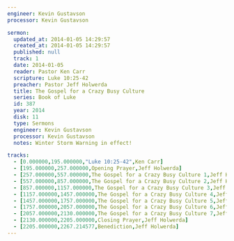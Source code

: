 ```yaml
---
engineer: Kevin Gustavson
processor: Kevin Gustavson

sermon:
  updated_at: 2014-01-05 14:29:57
  created_at: 2014-01-05 14:29:57
  published: null
  track: 1
  date: 2014-01-05
  reader: Pastor Ken Carr
  scripture: Luke 10:25-42
  preacher: Pastor Jeff Holwerda
  title: The Gospel for a Crazy Busy Culture
  series: Book of Luke
  id: 387
  year: 2014
  disk: 11
  type: Sermons
  engineer: Kevin Gustavson
  processor: Kevin Gustavson
  notes: Winter Storm Warning in effect!

tracks:
  - [0.000000,195.000000,"Luke 10:25-42",Ken Carr]
  - [195.000000,257.000000,Opening Prayer,Jeff Holwerda]
  - [257.000000,557.000000,The Gospel for a Crazy Busy Culture 1,Jeff Holwerda]
  - [557.000000,857.000000,The Gospel for a Crazy Busy Culture 2,Jeff Holwerda]
  - [857.000000,1157.000000,The Gospel for a Crazy Busy Culture 3,Jeff Holwerda]
  - [1157.000000,1457.000000,The Gospel for a Crazy Busy Culture 4,Jeff Holwerda]
  - [1457.000000,1757.000000,The Gospel for a Crazy Busy Culture 5,Jeff Holwerda]
  - [1757.000000,2057.000000,The Gospel for a Crazy Busy Culture 6,Jeff Holwerda]
  - [2057.000000,2130.000000,The Gospel for a Crazy Busy Culture 7,Jeff Holwerda]
  - [2130.000000,2205.000000,Closing Prayer,Jeff Holwerda]
  - [2205.000000,2267.214577,Benediction,Jeff Holwerda]
---
```

